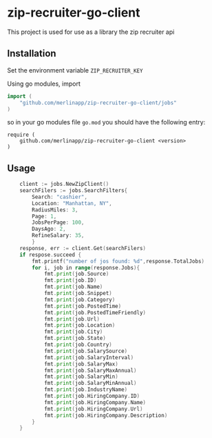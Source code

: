 # zip-recruiter-go-client
This project is used for use as a library the zip recruiter api


## Installation

Set the environment variable `ZIP_RECRUITER_KEY`

Using go modules, import

```go
import (
    "github.com/merlinapp/zip-recruiter-go-client/jobs"
)
```
so in your go modules file `go.mod` you should have the following entry:

```
require (
    github.com/merlinapp/zip-recruiter-go-client <version>
)
```
## Usage

```go
    client := jobs.NewZipClient()
    searchFilers := jobs.SearchFilters{
        Search: "cashier",    
        Location: "Manhattan, NY",    
        RadiusMiles: 3,    
        Page: 1,    
        JobsPerPage: 100,    
        DaysAgo: 2,    
        RefineSalary: 35,    
        }
    response, err := client.Get(searchFilers)
    if respose.succeed {
        fmt.printf("number of jos found: %d",response.TotalJobs)
        for i, job in range(response.Jobs){
            fmt.print(job.Source)
            fmt.print(job.ID)
            fmt.print(job.Name)
            fmt.print(job.Snippet)
            fmt.print(job.Category)
            fmt.print(job.PostedTime)
            fmt.print(job.PostedTimeFriendly)
            fmt.print(job.Url)
            fmt.print(job.Location)
            fmt.print(job.City)
            fmt.print(job.State)
            fmt.print(job.Country)
            fmt.print(job.SalarySource)
            fmt.print(job.SalaryInterval)
            fmt.print(job.SalaryMax)
            fmt.print(job.SalaryMaxAnnual)
            fmt.print(job.SalaryMin)
            fmt.print(job.SalaryMinAnnual)
            fmt.print(job.IndustryName)
            fmt.print(job.HiringCompany.ID)
            fmt.print(job.HiringCompany.Name)
            fmt.print(job.HiringCompany.Url)
            fmt.print(job.HiringCompany.Description)
        }       
    }    
```
